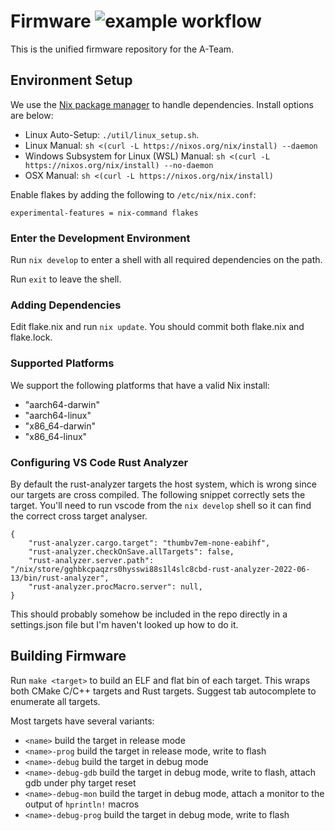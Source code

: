 # Firmware ![example workflow](https://github.com/SSL-A-Team/firmware/actions/workflows/CI.yml/badge.svg)

This is the unified firmware repository for the A-Team.

## Environment Setup

We use the [Nix package manager](https://nixos.org/) to handle dependencies. Install options are below:
- Linux Auto-Setup: `./util/linux_setup.sh`.
- Linux Manual: `sh <(curl -L https://nixos.org/nix/install) --daemon`
- Windows Subsystem for Linux (WSL) Manual: `sh <(curl -L https://nixos.org/nix/install) --no-daemon`
- OSX Manual: `sh <(curl -L https://nixos.org/nix/install)`

Enable flakes by adding the following to `/etc/nix/nix.conf`:
```
experimental-features = nix-command flakes
```

### Enter the Development Environment

Run `nix develop` to enter a shell with all required dependencies on the path.

Run `exit` to leave the shell.

### Adding Dependencies

Edit flake.nix and run `nix update`. You should commit both flake.nix and flake.lock.

### Supported Platforms

We support the following platforms that have a valid Nix install:
- "aarch64-darwin"
- "aarch64-linux"
- "x86\_64-darwin"
- "x86\_64-linux"

### Configuring VS Code Rust Analyzer 

By default the rust-analyzer targets the host system, which is wrong since our targets are cross compiled. The following snippet
correctly sets the target. You'll need to run vscode from the `nix develop` shell so it can find the correct cross target
analyser.

```
{
    "rust-analyzer.cargo.target": "thumbv7em-none-eabihf",
    "rust-analyzer.checkOnSave.allTargets": false,
    "rust-analyzer.server.path": "/nix/store/gghbkcpaqzrs0hysswi88s1l4slc8cbd-rust-analyzer-2022-06-13/bin/rust-analyzer",
    "rust-analyzer.procMacro.server": null,
}
```

This should probably somehow be included in the repo directly in a settings.json file but I'm haven't looked up how to do it.

## Building Firmware

Run `make <target>` to build an ELF and flat bin of each target. This wraps both CMake C/C++ targets and Rust targets. Suggest tab autocomplete to enumerate all targets.

Most targets have several variants:
 - `<name>` build the target in release mode
 - `<name>-prog` build the target in release mode, write to flash
 - `<name>-debug` build the target in debug mode
 - `<name>-debug-gdb` build the target in debug mode, write to flash, attach gdb under phy target reset
 - `<name>-debug-mon` build the target in debug mode, attach a monitor to the output of `hprintln!` macros
 - `<name>-debug-prog` build the target in debug mode, write to flash


